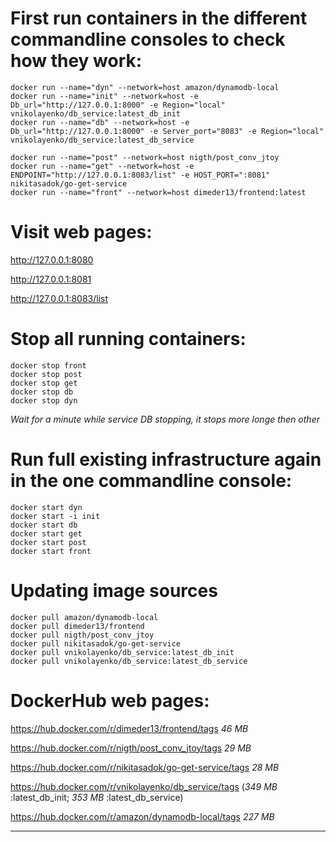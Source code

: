 # First run containers in the different commandline consoles to check how they work:
```
docker run --name="dyn" --network=host amazon/dynamodb-local
docker run --name="init" --network=host -e Db_url="http://127.0.0.1:8000" -e Region="local" vnikolayenko/db_service:latest_db_init
docker run --name="db" --network=host -e Db_url="http://127.0.0.1:8000" -e Server_port="8083" -e Region="local" vnikolayenko/db_service:latest_db_service

docker run --name="post" --network=host nigth/post_conv_jtoy
docker run --name="get" --network=host -e ENDPOINT="http://127.0.0.1:8083/list" -e HOST_PORT=":8081" nikitasadok/go-get-service
docker run --name="front" --network=host dimeder13/frontend:latest
```
# Visit web pages:

http://127.0.0.1:8080

http://127.0.0.1:8081

http://127.0.0.1:8083/list

# Stop all running containers:
```
docker stop front
docker stop post
docker stop get
docker stop db
docker stop dyn
```
_Wait for a minute while service DB stopping, it stops more longe then other_
# Run full existing infrastructure again in the one commandline console:
```
docker start dyn
docker start -i init
docker start db
docker start get
docker start post
docker start front
```
# Updating image sources
```
docker pull amazon/dynamodb-local
docker pull dimeder13/frontend
docker pull nigth/post_conv_jtoy
docker pull nikitasadok/go-get-service
docker pull vnikolayenko/db_service:latest_db_init
docker pull vnikolayenko/db_service:latest_db_service
```
# DockerHub web pages:

https://hub.docker.com/r/dimeder13/frontend/tags _46 MB_

https://hub.docker.com/r/nigth/post_conv_jtoy/tags _29 MB_

https://hub.docker.com/r/nikitasadok/go-get-service/tags _28 MB_

https://hub.docker.com/r/vnikolayenko/db_service/tags (_349 MB_  :latest_db_init; _353 MB_  :latest_db_service)

https://hub.docker.com/r/amazon/dynamodb-local/tags _227 MB_
___

